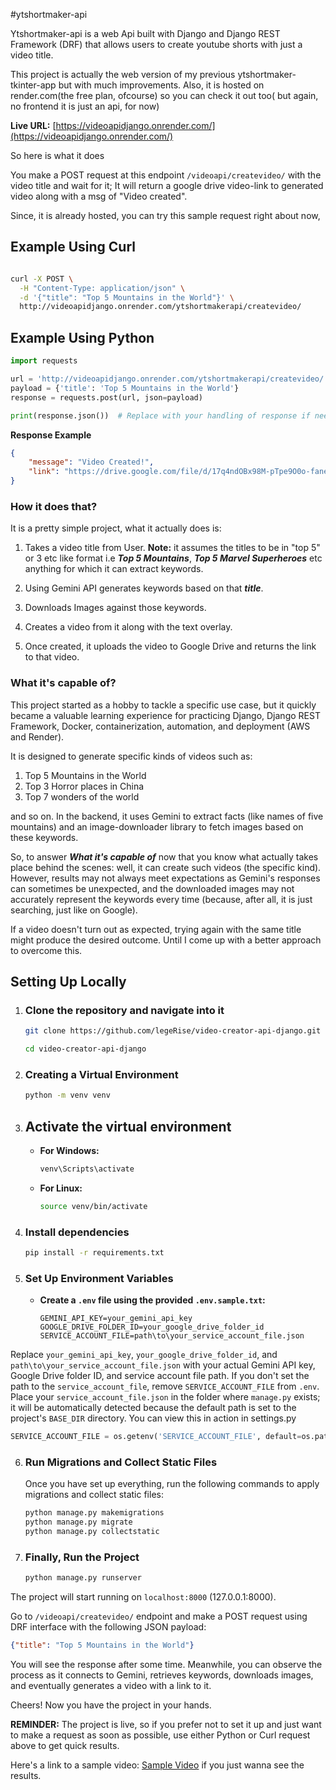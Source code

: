 #ytshortmaker-api

Ytshortmaker-api is a web Api built with Django and Django REST Framework (DRF) that allows users to create youtube shorts with just a video title.

This project is actually the web version of my previous ytshortmaker-tkinter-app but with much improvements. Also, it is hosted on render.com(the free plan, ofcourse) so you can check it out too( but again, no frontend it is just an api, for now)

**Live URL:** [https://videoapidjango.onrender.com/](https://videoapidjango.onrender.com/)

So here is what it does

You make a POST request at this endpoint `/videoapi/createvideo/` with the video title and wait for it; It will return a google drive video-link to generated video along with a msg of "Video created".

Since, it is already hosted, you can try this sample request right about now,


## Example Using Curl

```sh

curl -X POST \
  -H "Content-Type: application/json" \
  -d '{"title": "Top 5 Mountains in the World"}' \
  http://videoapidjango.onrender.com/ytshortmakerapi/createvideo/
```

## Example Using Python
```python
import requests

url = 'http://videoapidjango.onrender.com/ytshortmakerapi/createvideo/'
payload = {'title': 'Top 5 Mountains in the World'}
response = requests.post(url, json=payload)

print(response.json())  # Replace with your handling of response if needed
```


**Response Example**

```json
{
    "message": "Video Created!",
    "link": "https://drive.google.com/file/d/17q4ndOBx98M-pTpe9O0o-faneRxA9hkx/view?usp=drivesdk"
}
```

### How it does that?

It is a pretty simple project, what it actually does is:

1. Takes a video title from User. **Note:** it assumes the titles to be in "top 5" or 3 etc like format i.e ***Top 5 Mountains***, ***Top 5 Marvel Superheroes*** etc anything for which it can extract keywords.
   
2. Using Gemini API generates keywords based on that ***title***.

3. Downloads Images against those keywords.

4. Creates a video from it along with the text overlay.

5. Once created, it uploads the video to Google Drive and returns the link to that video.



### What it's capable of?

This project started as a hobby to tackle a specific use case, but it quickly became a valuable learning experience for practicing Django, Django REST Framework, Docker, containerization, automation, and deployment (AWS and Render).

It is designed to generate specific kinds of videos such as:
1. Top 5 Mountains in the World
2. Top 3 Horror places in China
3. Top 7 wonders of the world

and so on. In the backend, it uses Gemini to extract facts (like names of five mountains) and an image-downloader library to fetch images based on these keywords.

So, to answer ***What it's capable of*** now that you know what actually takes place behind the scenes: well, it can create such videos (the specific kind). However, results may not always meet expectations as Gemini's responses can sometimes be unexpected, and the downloaded images may not accurately represent the keywords every time (because, after all, it is just searching, just like on Google).

If a video doesn't turn out as expected, trying again with the same title might produce the desired outcome. Until I come up with a better approach to overcome this.




## Setting Up Locally

1. ### Clone the repository and navigate into it
   ```sh
   git clone https://github.com/legeRise/video-creator-api-django.git
   ```
   ```sh
   cd video-creator-api-django
   ```

2. ### Creating a Virtual Environment

    ```sh
   python -m venv venv
    ```

3. ## Activate the virtual environment

   - **For Windows:**
     ```sh
     venv\Scripts\activate
     ```

   - **For Linux:**
     ```sh
     source venv/bin/activate
     ```


4. ### Install dependencies
   ```sh
   pip install -r requirements.txt
   ```

5. ### Set Up Environment Variables

   - **Create a `.env` file using the provided `.env.sample.txt`:**

     ```
     GEMINI_API_KEY=your_gemini_api_key
     GOOGLE_DRIVE_FOLDER_ID=your_google_drive_folder_id
     SERVICE_ACCOUNT_FILE=path\to\your_service_account_file.json 
     ```
     
Replace `your_gemini_api_key`, `your_google_drive_folder_id`, and `path\to\your_service_account_file.json` with your actual Gemini API key, Google Drive folder ID, and service account file path. If you don't set the path to the `service_account_file`, remove `SERVICE_ACCOUNT_FILE` from `.env`. Place your `service_account_file.json` in the folder where `manage.py` exists; it will be automatically detected because the default path is set to the project's `BASE_DIR` directory. You can view this in action in settings.py
     
     
```python
SERVICE_ACCOUNT_FILE = os.getenv('SERVICE_ACCOUNT_FILE', default=os.path.join(BASE_DIR, 'service_account_file.json'))
```


     

6. ### Run Migrations and Collect Static Files

   Once you have set up everything, run the following commands to apply migrations and collect static files:

   ```sh
   python manage.py makemigrations
   python manage.py migrate
   python manage.py collectstatic
   ```

7. ### Finally, Run the Project

   ```sh
   python manage.py runserver
   ```


The project will start running on `localhost:8000` (127.0.0.1:8000). 

Go to `/videoapi/createvideo/` endpoint and make a POST request using DRF interface with the following JSON payload:

```json
{"title": "Top 5 Mountains in the World"}
```

You will see the response after some time. Meanwhile, you can observe the process as it connects to Gemini, retrieves keywords, downloads images, and eventually generates a video with a link to it.

Cheers! Now you have the project in your hands.

**REMINDER:** The project is live, so if you prefer not to set it up and just want to make a request as soon as possible, use either Python or Curl request above to get quick results.

Here's a link to a sample video: [Sample Video](https://drive.google.com/file/d/17q4ndOBx98M-pTpe9O0o-faneRxA9hkx/view?usp=drive_link) if you just wanna see the results.







